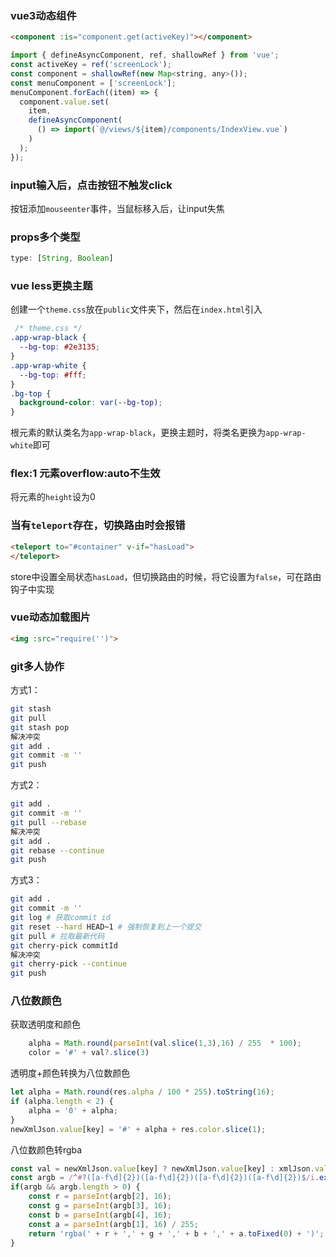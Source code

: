 ### vue3动态组件
```html
<component :is="component.get(activeKey)"></component>
```
```js
import { defineAsyncComponent, ref, shallowRef } from 'vue';
const activeKey = ref('screenLock');
const component = shallowRef(new Map<string, any>());
const menuComponent = ['screenLock'];
menuComponent.forEach((item) => {
  component.value.set(
    item,
    defineAsyncComponent(
      () => import(`@/views/${item}/components/IndexView.vue`)
    )
  );
});
```
### input输入后，点击按钮不触发click
按钮添加`mouseenter`事件，当鼠标移入后，让input失焦
### props多个类型
```js
type: [String, Boolean]
```
### vue less更换主题
创建一个`theme.css`放在`public`文件夹下，然后在`index.html`引入
```css
 /* theme.css */
.app-wrap-black {
  --bg-top: #2e3135;
}
.app-wrap-white {
  --bg-top: #fff;
}
.bg-top {
  background-color: var(--bg-top);
}
```
根元素的默认类名为`app-wrap-black`，更换主题时，将类名更换为`app-wrap-white`即可
### flex:1 元素overflow:auto不生效
将元素的`height`设为0
### 当有`teleport`存在，切换路由时会报错
```html
<teleport to="#container" v-if="hasLoad">
</teleport>
```
store中设置全局状态`hasLoad`，但切换路由的时候，将它设置为`false`，可在路由钩子中实现
### vue动态加载图片
```html
<img :src="require('')">
```
### git多人协作
方式1：
```bash
git stash
git pull
git stash pop
解决冲突
git add .
git commit -m ''
git push
```
方式2：
```bash
git add .
git commit -m ''
git pull --rebase
解决冲突
git add .
git rebase --continue
git push
```
方式3：
```bash
git add .
git commit -m ''
git log # 获取commit id
git reset --hard HEAD~1 # 强制恢复到上一个提交
git pull # 拉取最新代码
git cherry-pick commitId
解决冲突
git cherry-pick --continue
git push
```
### 八位数颜色
获取透明度和颜色
```js
    alpha = Math.round(parseInt(val.slice(1,3),16) / 255  * 100);
    color = '#' + val?.slice(3)
```
透明度+颜色转换为八位数颜色
```js
let alpha = Math.round(res.alpha / 100 * 255).toString(16);
if (alpha.length < 2) {
    alpha = '0' + alpha;
}
newXmlJson.value[key] = '#' + alpha + res.color.slice(1);
```
八位数颜色转rgba
```js
const val = newXmlJson.value[key] ? newXmlJson.value[key] : xmlJson.value[key]
const argb = /^#?([a-f\d]{2})([a-f\d]{2})([a-f\d]{2})([a-f\d]{2})$/i.exec(val);
if(argb && argb.length > 0) {
    const r = parseInt(argb[2], 16);
    const g = parseInt(argb[3], 16);
    const b = parseInt(argb[4], 16);
    const a = parseInt(argb[1], 16) / 255;
    return 'rgba(' + r + ',' + g + ',' + b + ',' + a.toFixed(0) + ')';
}
```
